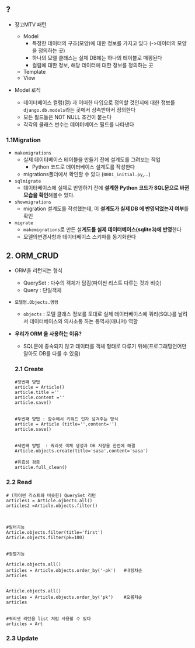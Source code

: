 ## ?

- 장고MTV 패턴
  - Model
    - 특정한 데이터의 구조(모양)에 대한 정보를 가지고 있다 (->데이터의 모양을 정의하는 곳)
    - 하나의 모델 클래스는 실제 DB에는 하나의 테이블로 매핑된다
    - 컬럼에 대한 정보, 해당 데이터에 대한 정보를 정의하는 곳
  - Template
  - View

- Model 로직
  -   데이터베이스 컬럼(열) 과 어떠한 타입으로 정의할 것인지에 대한 정보를 `django.db.models`라는 곳에서 상속받아서 정의한다
  - 모든 필드들은 NOT NULL 조건이 붙는다
  - 각각의 클래스 변수는 데이터베이스 필드를 나타낸다

### 1.1Migration

 - `makemigrations`
    - 실제 데이터베이스 테이블을 만들기 전에 설계도를 그려보는 작업	
      	- Python 코드로 데이터베이스 설계도를 작성한다
   - migrations폴더에서 확인할 수 있다 (`0001_initial.py`,...)
- `sqlmigrate`
  - 데이터베이스에 실제로 반영하기 전에 **설계한 Python 코드가 SQL문으로 바뀐 모습을 확인**해볼수 있다.
- `showmigrations`
  - migration 설계도를 작성했는데, 이 **설계도가 실제 DB 에 반영되었는지 여부**를 확인
- `migrate`
  - `makemigrations`로 만든 설**계도를 실제 데이터베이스(sqlite3)에 반영**한다
  - 모델의변경사항과 데이터베이스 스키마를 동기화한다

## 2. ORM_CRUD

- ORM을 리턴되는 형식

  - QuerySet : 다수의 객체가 담김(파이썬 리스트 다루는 것과 비슷)
  - Query : 단일객체

- `모델명.Objects.명령`

  - `objects` : 모델 클래스 정보를 토대로 실제 데이터베이스에 쿼리(SQL)를 날려서 데이터베이스와 의사소통 하는 통역사(매니저) 역할

- **우리가 ORM 을 사용하는 이유?**

  - SQL문에 종속되지 않고 데이터를 객체 형태로 다루기 위해(프로그래밍언어만 알아도 DB를 다룰 수 있음)

  ### 2.1  Create

  ```sqlite
  #첫번째 방법
  article = Article()
  article.title =''
  article.content =''
  article.save()
  
  
  #두번째 방법 : 함수에서 키워드 인자 넘겨주는 방식
  article = Article (title='',content='')
  article.save()
  
  
  #세번째 방법  : 쿼리셋 객체 생성과 DB 저장을 한번에 해결
  Article.objects.create(title='sasa',content='sasa')
  ```

  ```sqlite
  #유효성 검증
  article.full_clean()
  ```

  

### 2.2 Read

```sqlite
# (파이썬 리스트와 비슷한) QuerySet 리턴
articles1 = Article.ojbects.all()
articles2 =Article.objects.filter()



#필터기능
Article.objects.filter(title='first')
Article.objects.filter(pk=100)


#정렬기능 

Article.objects.all()
articles = Article.objects.order_by('-pk')   #내림차순
articles


Article.objects.all()
articles = Article.objects.order_by('pk')    #오름차순
articles


#쿼리셋 리턴을 list 처럼 사용할 수 있다
articles = Art
```



### 2.3 Update

```sqlite

```

